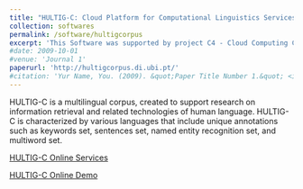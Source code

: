 ```yaml
---
title: "HULTIG-C: Cloud Platform for Computational Linguistics Services"
collection: softwares
permalink: /software/hultigcorpus
excerpt: 'This Software was supported by project C4 - Cloud Computing Competences Centre, financed by the P2020.'
#date: 2009-10-01
#venue: 'Journal 1'
paperurl: 'http://hultigcorpus.di.ubi.pt/'
#citation: 'Yur Name, You. (2009). &quot;Paper Title Number 1.&quot; <i>Journal 1</i>. 1(1).'
---
```

HULTIG-C is a multilingual corpus, created to support research on information retrieval and related technologies of human language. HULTIG-C is characterized by various languages that include unique annotations such as keywords set, sentences set, named entity recognition set, and multiword set.

[HULTIG-C Online Services](http://hultigcorpus-api.di.ubi.pt/)

[HULTIG-C Online Demo](http://hultigcorpus-demo.di.ubi.pt/)